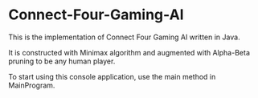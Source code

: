 # Connect-Four-Gaming-AI
This is the implementation of Connect Four Gaming AI written in Java.

It is constructed with Minimax algorithm and augmented with Alpha-Beta pruning to be any human player.

To start using this console application, use the main method in MainProgram.

